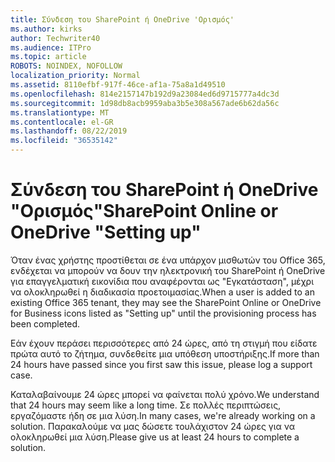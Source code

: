 ```yaml
---
title: Σύνδεση του SharePoint ή OneDrive 'Ορισμός'
ms.author: kirks
author: Techwriter40
ms.audience: ITPro
ms.topic: article
ROBOTS: NOINDEX, NOFOLLOW
localization_priority: Normal
ms.assetid: 8110efbf-917f-46ce-af1a-75a8a1d49510
ms.openlocfilehash: 814e2157147b192d9a23084ed6d9715777a4dc3d
ms.sourcegitcommit: 1d98db8acb9959aba3b5e308a567ade6b62da56c
ms.translationtype: MT
ms.contentlocale: el-GR
ms.lasthandoff: 08/22/2019
ms.locfileid: "36535142"
---
```

# <a name="sharepoint-online-or-onedrive-setting-up"></a><span data-ttu-id="d5be2-102">Σύνδεση του SharePoint ή OneDrive "Ορισμός"</span><span class="sxs-lookup"><span data-stu-id="d5be2-102">SharePoint Online or OneDrive "Setting up"</span></span>

<span data-ttu-id="d5be2-103">Όταν ένας χρήστης προστίθεται σε ένα υπάρχον μισθωτών του Office 365, ενδέχεται να μπορούν να δουν την ηλεκτρονική του SharePoint ή OneDrive για επαγγελματική εικονίδια που αναφέρονται ως "Εγκατάσταση", μέχρι να ολοκληρωθεί η διαδικασία προετοιμασίας.</span><span class="sxs-lookup"><span data-stu-id="d5be2-103">When a user is added to an existing Office 365 tenant, they may see the SharePoint Online or OneDrive for Business icons listed as "Setting up" until the provisioning process has been completed.</span></span>

<span data-ttu-id="d5be2-104">Εάν έχουν περάσει περισσότερες από 24 ώρες, από τη στιγμή που είδατε πρώτα αυτό το ζήτημα, συνδεθείτε μια υπόθεση υποστήριξης.</span><span class="sxs-lookup"><span data-stu-id="d5be2-104">If more than 24 hours have passed since you first saw this issue, please log a support case.</span></span>

<span data-ttu-id="d5be2-105">Καταλαβαίνουμε 24 ώρες μπορεί να φαίνεται πολύ χρόνο.</span><span class="sxs-lookup"><span data-stu-id="d5be2-105">We understand that 24 hours may seem like a long time.</span></span> <span data-ttu-id="d5be2-106">Σε πολλές περιπτώσεις, εργαζόμαστε ήδη σε μια λύση.</span><span class="sxs-lookup"><span data-stu-id="d5be2-106">In many cases, we're already working on a solution.</span></span> <span data-ttu-id="d5be2-107">Παρακαλούμε να μας δώσετε τουλάχιστον 24 ώρες για να ολοκληρωθεί μια λύση.</span><span class="sxs-lookup"><span data-stu-id="d5be2-107">Please give us at least 24 hours to complete a solution.</span></span>

